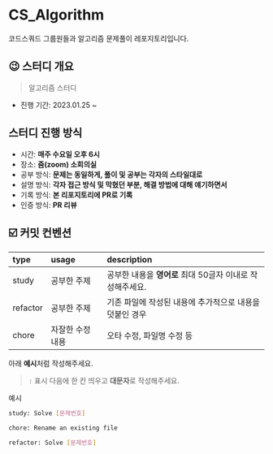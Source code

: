 # CS_Algorithm
코드스쿼드 그룹원들과 알고리즘 문제풀이 레포지토리입니다.

## 😉 스터디 개요
> 알고리즘 스터디
- 진행 기간: 2023.01.25 ~ 

## 스터디 진행 방식
- 시간: __매주 수요일 오후 6시__ 
- 장소: __줌(zoom) 소회의실__
- 공부 방식: __문제는 동일하게, 풀이 및 공부는 각자의 스타일대로__ 
- 설명 방식: __각자 접근 방식 및 막혔던 부분, 해결 방법에 대해 얘기하면서__
- 기록 방식: __본 리포지토리에 PR로 기록__
- 인증 방식: __PR 리뷰__ 

## ☑️ 커밋 컨벤션
|type|usage|description|
|:---|:---|:---|
|study| 공부한 주제 | 공부한 내용을 **영어로** 최대 50글자 이내로 작성해주세요.|
|refactor| 공부한 주제 | 기존 파일에 작성된 내용에 추가적으로 내용을 덧붙인 경우 |
|chore| 자잘한 수정 내용 | 오타 수정, 파일명 수정 등 |

아래 **예시**처럼 작성해주세요.
> `:` 표시 다음에 한 칸 띄우고 **대문자**로 작성해주세요.

예시
```` bash
study: Solve [문제번호]

chore: Rename an existing file

refactor: Solve [문제번호]

````